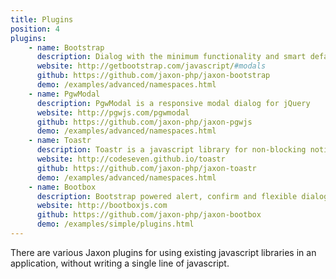 ```yaml
---
title: Plugins
position: 4
plugins:
    - name: Bootstrap
      description: Dialog with the minimum functionality and smart defaults
      website: http://getbootstrap.com/javascript/#modals
      github: https://github.com/jaxon-php/jaxon-bootstrap
      demo: /examples/advanced/namespaces.html
    - name: PgwModal
      description: PgwModal is a responsive modal dialog for jQuery
      website: http://pgwjs.com/pgwmodal
      github: https://github.com/jaxon-php/jaxon-pgwjs
      demo: /examples/advanced/namespaces.html
    - name: Toastr
      description: Toastr is a javascript library for non-blocking notifications
      website: http://codeseven.github.io/toastr
      github: https://github.com/jaxon-php/jaxon-toastr
      demo: /examples/advanced/namespaces.html
    - name: Bootbox
      description: Bootstrap powered alert, confirm and flexible dialog boxes
      website: http://bootboxjs.com
      github: https://github.com/jaxon-php/jaxon-bootbox
      demo: /examples/simple/plugins.html
---
```


There are various Jaxon plugins for using existing javascript libraries in an application, without writing a single line of javascript.
